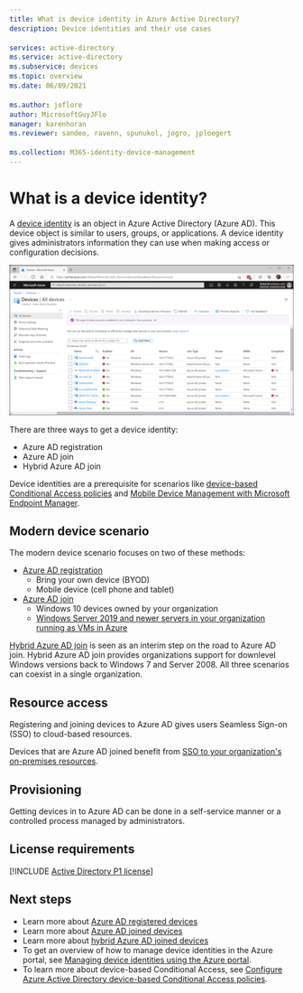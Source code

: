 ```yaml
---
title: What is device identity in Azure Active Directory?
description: Device identities and their use cases

services: active-directory
ms.service: active-directory
ms.subservice: devices
ms.topic: overview
ms.date: 06/09/2021

ms.author: joflore
author: MicrosoftGuyJFlo
manager: karenhoran
ms.reviewer: sandeo, ravenn, spunukol, jogro, jploegert

ms.collection: M365-identity-device-management
---
```

# What is a device identity?

A [device identity](/graph/api/resources/device?view=graph-rest-1.0&preserve-view=true) is an object in Azure Active Directory (Azure AD). This device object is similar to users, groups, or applications. A device identity gives administrators information they can use when making access or configuration decisions.

![Devices displayed in Azure AD Devices blade](./media/overview/azure-active-directory-devices-all-devices.png)

There are three ways to get a device identity:

- Azure AD registration
- Azure AD join
- Hybrid Azure AD join

Device identities are a prerequisite for scenarios like [device-based Conditional Access policies](../conditional-access/require-managed-devices.md) and [Mobile Device Management with Microsoft Endpoint Manager](/mem/endpoint-manager-overview).

## Modern device scenario

The modern device scenario focuses on two of these methods: 

- [Azure AD registration](concept-azure-ad-register.md) 
   - Bring your own device (BYOD)
   - Mobile device (cell phone and tablet)
- [Azure AD join](concept-azure-ad-register.md)
   - Windows 10 devices owned by your organization
   - [Windows Server 2019 and newer servers in your organization running as VMs in Azure](howto-vm-sign-in-azure-ad-windows.md)

[Hybrid Azure AD join](concept-azure-ad-join-hybrid.md) is seen as an interim step on the road to Azure AD join. Hybrid Azure AD join provides organizations support for downlevel Windows versions back to Windows 7 and Server 2008. All three scenarios can coexist in a single organization.

## Resource access

Registering and joining devices to Azure AD gives users Seamless Sign-on (SSO) to cloud-based resources.

Devices that are Azure AD joined benefit from [SSO to your organization's on-premises resources](azuread-join-sso.md).

## Provisioning

Getting devices in to Azure AD can be done in a self-service manner or a controlled process managed by administrators.

## License requirements

[!INCLUDE [Active Directory P1 license](../../../includes/active-directory-p1-license.md)]

## Next steps

- Learn more about [Azure AD registered devices](concept-azure-ad-register.md)
- Learn more about [Azure AD joined devices](concept-azure-ad-join.md)
- Learn more about [hybrid Azure AD joined devices](concept-azure-ad-join-hybrid.md)
- To get an overview of how to manage device identities in the Azure portal, see [Managing device identities using the Azure portal](device-management-azure-portal.md).
- To learn more about device-based Conditional Access, see [Configure Azure Active Directory device-based Conditional Access policies](../conditional-access/require-managed-devices.md).
